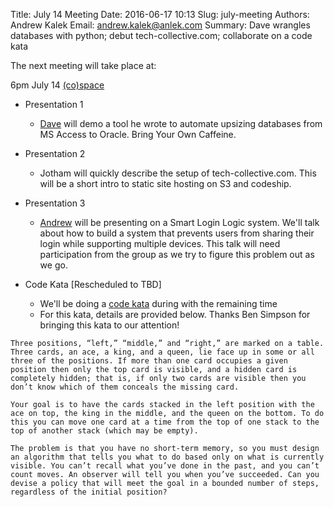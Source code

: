 Title: July 14 Meeting
Date: 2016-06-17 10:13
Slug: july-meeting
Authors: Andrew Kalek
Email: andrew.kalek@anlek.com
Summary: Dave wrangles databases with python; debut tech-collective.com; collaborate on a code kata

The next meeting will take place at:

6pm
July 14
[(co)space](http://cospacenorth.com/)

- Presentation 1
    - [Dave](http://yukondude.com/) will demo a tool he wrote to automate upsizing databases from MS Access to Oracle. Bring Your Own Caffeine.

- Presentation 2
    - Jotham will quickly describe the setup of tech-collective.com. This will be a short
      intro to static site hosting on S3 and codeship.

- Presentation 3
    - [Andrew](https://github.com/anlek) will be presenting on a Smart Login Logic system. We'll talk about how to build a system that prevents users from sharing their login while supporting multiple devices. This talk will need participation from the group as we try to figure this problem out as we go.

- Code Kata [Rescheduled to TBD]
    - We'll be doing a [code kata](https://en.wikipedia.org/wiki/Kata_%28programming%29) during with the remaining time
    - For this kata, details are provided below. Thanks Ben Simpson for bringing this kata to our attention!

```
Three positions, “left,” “middle,” and “right,” are marked on a table. Three cards, an ace, a king, and a queen, lie face up in some or all three of the positions. If more than one card occupies a given position then only the top card is visible, and a hidden card is completely hidden; that is, if only two cards are visible then you don’t know which of them conceals the missing card.

Your goal is to have the cards stacked in the left position with the ace on top, the king in the middle, and the queen on the bottom. To do this you can move one card at a time from the top of one stack to the top of another stack (which may be empty).

The problem is that you have no short-term memory, so you must design an algorithm that tells you what to do based only on what is currently visible. You can’t recall what you’ve done in the past, and you can’t count moves. An observer will tell you when you’ve succeeded. Can you devise a policy that will meet the goal in a bounded number of steps, regardless of the initial position?

```
